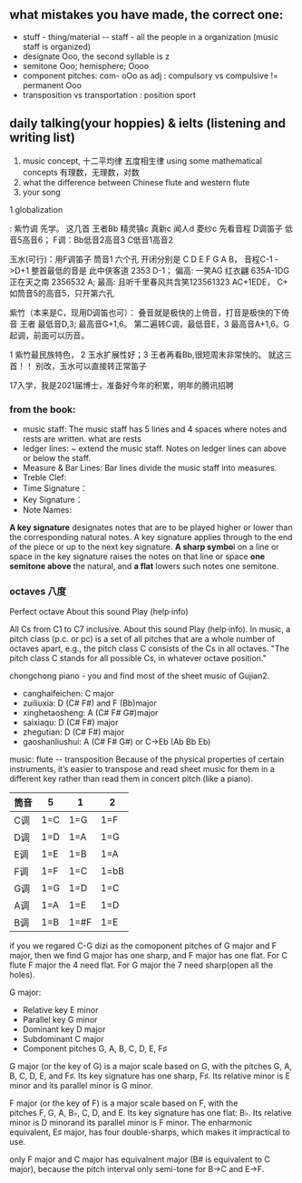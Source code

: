 ## what mistakes you have made, the correct one:
- stuff - thing/material   -- staff - all the people in a organization (music staff is organized)
- designate Ooo, the second syllable is z
- semitone Ooo; hemisphere; Oooo
- component pitches:  com- oOo as adj : compulsory vs compulsive != permanent Ooo
- transposition vs transportation   :  position sport


## daily talking(your hoppies) & ielts (listening and writing list)
1. music concept, 十二平均律 五度相生律 using some mathematical concepts 有理数，无理数，对数
2. what the difference between Chinese flute and western flute
3. your song


1.globalization



:
紫竹调 先学。 这几首 王者Bb 精灵镇c 真新c 闻人d 菱纱c 先看音程   D调笛子 低音5高音6；  F调：Bb低音2高音3 C低音1高音2

玉水(可行)：用F调笛子 筒音1  六个孔 开闭分别是 C D E F G A B， 音程C-1 ->D+1
整首最低的音是 此中侠客道 2353 D-1；  偏高: 一笑AG  红衣翩 635A-1DG 正在天之南 2356532 A;  最高: 且听千里春风共含笑123561323 AC+1EDE， C+ 如筒音5的高音5，只开第六孔

紫竹（本来是C，现用D调笛也可）： 叠音就是极快的上倚音，打音是极快的下倚音
王者 最低音D,3; 最高音G+1,6。 第二遍转C调，最低音E，3 最高音A+1,6。G起调，前面可以历音。

1 紫竹最民族特色， 2 玉水扩展性好；3 王者再看Bb,很短周末非常快的。 就这三首！！ 别改，玉水可以直接转正常笛子

17入学，我是2021届博士，准备好今年的积累，明年的腾讯招聘

### from the book:
- music staff: The music staff has 5 lines and 4 spaces where notes and rests are written.  what are rests
- ledger lines: ~ extend the music staff. Notes on ledger lines can above or below the staff.
- Measure & Bar Lines: Bar lines divide the music staff into measures.
- Treble Clef:
- Time Signature：
- Key Signature：
- Note Names:

**A key signature** designates notes that are to be played higher or lower than the corresponding natural notes.
A key signature applies through to the end of the piece or up to the next key signature. 
**A sharp symbo**l on a line or space in the key signature raises the notes on that line or space **one semitone above** the natural, and **a flat** lowers such notes one semitone.

### octaves 八度
Perfect octave About this sound Play (help·info)

All Cs from C1 to C7 inclusive. About this sound Play (help·info).
In music, a pitch class (p.c. or pc) is a set of all pitches that are a whole number of octaves apart, e.g., the pitch class C consists of the Cs in all octaves. "The pitch class C stands for all possible Cs, in whatever octave position."

chongchong piano - you and find most of the sheet music of Gujian2.  
- canghaifeichen: C major
- zuiliuxia: D (C# F#) and F (Bb)major
- xinghetaosheng: A (C# F# G#)major
- saixiaqu: D (C# F#) major
- zhegutian: D (C# F#) major
- gaoshanliushui: A (C# F# G#) or C->Eb (Ab Bb Eb) 

music:
flute -- transposition
Because of the physical properties of certain instruments, it’s easier to transpose and read sheet music for them in a different key rather than read them in concert pitch (like a piano).

|筒音 |5        |1       |2|
|---|---|---|---|
|C调  |1=C 	|1=G    |1=F|
|D调  |1=D	|1=A 	|1=G|
|E调  |1=E	|1=B	|1=A|
|F调  |1=F	|1=C	|1=bB|
|G调  |1=G   |1=D	|1=C|
|A调  |1=A   |1=E    |1=D|
|B调  |1=B   |1=#F	|1=E|

if you we regared C-G dizi as the comoponent pitches of  G major and F major, then we find G major has one sharp, and F major has one flat.   For C flute F major the 4 need flat. For G major the 7 need sharp(open all the holes).

G major:
- Relative key	E minor
- Parallel key	G minor
- Dominant key	D major
- Subdominant	C major
- Component pitches G, A, B, C, D, E, F♯

G major (or the key of G) is a major scale based on G, with the pitches G, A, B, C, D, E, and F♯. Its key signature has one sharp, F♯. Its relative minor is E minor and its parallel minor is G minor.


F major (or the key of F) is a major scale based on F, with the pitches F, G, A, B♭, C, D, and E. Its key signature has one flat: B♭. Its relative minor is D minorand its parallel minor is F minor. The enharmonic equivalent, E♯ major, has four double-sharps, which makes it impractical to use.

only F major and C major has equivalnent major (B# is equivalent to C major), because the pitch interval only semi-tone for B->C and E->F.
